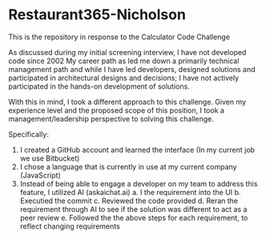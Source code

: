 # Restaurant365-Nicholson
This is the repository in response to the Calculator Code Challenge

As discussed during my initial screening interview, I have not developed code since 2002
My career path as led me down a primarily technical management path and while I have led developers, designed solutions and participated in architectural designs and decisions;
I have not actively participated in the hands-on development of solutions.

With this in mind, I took a different approach to this challenge. 
Given my experience level and the proposed scope of this position, I took a management/leadership perspective to solving this challenge.

Specifically:
1. I created a GitHub account and learned the interface (In my current job we use Bitbucket)
2. I chose a language that is currently in use at my current company (JavaScript)
3. Instead of being able to engage a developer on my team to address this feature, I utilized AI (askaichat.ai)
   a.  I the requirement into the UI
   b.  Executied the commit
   c.  Reviewed the code provided 
   d.  Reran the requirement through AI to see if the solution was different to act as a peer review
   e.  Followed the the above steps for each requirement, to reflect changing requirements

   
      
